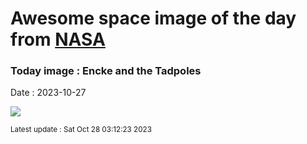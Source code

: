 
# Awesome space image of the day from [NASA](https://api.nasa.gov/)

### Today image : Encke and the Tadpoles
Date : 2023-10-27

![](https://apod.nasa.gov/apod/image/2310/2P_Encke_2023_08_24JuneLake_California_USA_DEBartlett1024.jpg)

<small>Latest update : Sat Oct 28 03:12:23 2023</small>
        